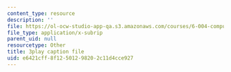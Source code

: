 ```yaml
---
content_type: resource
description: ''
file: https://ol-ocw-studio-app-qa.s3.amazonaws.com/courses/6-004-computation-structures-spring-2017/e6421cff8f12501298202c11d4cce927_VdRC2raV8fA.vtt
file_type: application/x-subrip
parent_uid: null
resourcetype: Other
title: 3play caption file
uid: e6421cff-8f12-5012-9820-2c11d4cce927
---
```


